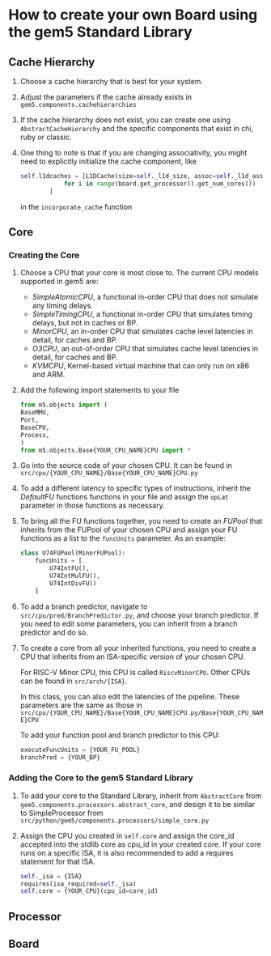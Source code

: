 # How to create your own Board using the gem5 Standard Library

## Cache Hierarchy
1. Choose a cache hierarchy that is best for your system.
2. Adjust the parameters if the cache already exists in ``gem5.components.cachehierarchies``
3. If the cache hierarchy does not exist, you can create one using ``AbstractCacheHierarchy`` and the specific components that exist in chi, ruby or classic.
4. One thing to note is that if you are changing associativity, you might need to explicitly initialize the cache component, like 

    ```python
    self.l1dcaches = [L1DCache(size=self._l1d_size, assoc=self._l1d_assoc)
                for i in range(board.get_processor().get_num_cores())
            ]
    ```
    in the ```incorporate_cache``` function


## Core

### Creating the Core

1. Choose a CPU that your core is most close to. The current CPU models supported in gem5 are:

    - _SimpleAtomicCPU_, a functional in-order CPU that does not simulate any timing delays.
    - _SimpleTimingCPU_, a functional in-order CPU that simulates timing delays, but not in caches or BP.
    - _MinorCPU_, an in-order CPU that simulates cache level latencies in detail, for caches and BP.
    - _O3CPU_, an out-of-order CPU that simulates cache level latencies in detail, for caches and BP.
    - _KVMCPU_, Kernel-based virtual machine that can only run on x86 and ARM.

2. Add the following import statements to your file

    ```python
    from m5.objects import (
    BaseMMU,
    Port,
    BaseCPU,
    Process,
    )
    from m5.objects.Base{YOUR_CPU_NAME}CPU import *

    ```

3. Go into the source code of your chosen CPU. It can be found in ``src/cpu/{YOUR_CPU_NAME}/Base{YOUR_CPU_NAME}CPU.py``

4. To add a different latency to specific types of instructions, inherit the _DefaultFU_ functions functions in your file and assign the ``opLat`` parameter in those functions as necessary.

5. To bring all the FU functions together, you need to create an _FUPool_ that inherits from the FUPool of your chosen CPU and assign your FU functions as a list to the ``funcUnits`` parameter. As an example:

    ``` python
    class U74FUPool(MinorFUPool):
        funcUnits = [
            U74IntFU(),
            U74IntMulFU(),
            U74IntDivFU()
        ]
    ```

5. To add a branch predictor, navigate to ``src/cpu/pred/BranchPredictor.py``, and choose your branch predictor. If you need to edit some parameters, you can inherit from a branch predictor and do so.

6. To create a core from all your inherited functions, you need to create a CPU that inherits from an ISA-specific version of your chosen CPU. 

    For RISC-V Minor CPU, this CPU is called ``RiscvMinorCPU``. Other CPUs can be found in ``src/arch/{ISA}``.

    In this class, you can also edit the latencies of the pipeline. These parameters are the same as those in ``src/cpu/{YOUR_CPU_NAME}/Base{YOUR_CPU_NAME}CPU.py/Base{YOUR_CPU_NAME}CPU``

    To add your function pool and branch predictor to this CPU:

    ``` python
    executeFuncUnits = {YOUR_FU_POOL}
    branchPred = {YOUR_BP}
    ```

### Adding the Core to the gem5 Standard Library

1. To add your core to the Standard Library, inherit from ``AbstractCore`` from ``gem5.components.processors.abstract_core``, and design it to be similar to SimpleProcessor from ``src/python/gem5/components.processors/simple_core.py``

2. Assign the CPU you created in `self.core` and assign the core_id accepted into the stdlib core as cpu_id in your created core. If your core runs on a specific ISA, it is also recommended to add a requires statement for that ISA.

    ``` python
    self._isa = {ISA}
    requires(isa_required=self._isa)
    self.core = {YOUR_CPU}(cpu_id=core_id)
    ```
     

## Processor



## Board
